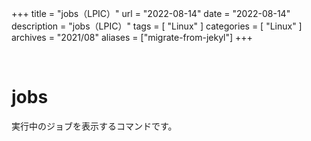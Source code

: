 +++
title = "jobs（LPIC）"
url = "2022-08-14"
date = "2022-08-14"
description = "jobs（LPIC）"
tags = [
  "Linux"
]
categories = [
  "Linux"
]
archives = "2021/08"
aliases = ["migrate-from-jekyl"]
+++

<br>

# jobs

実行中のジョブを表示するコマンドです。


